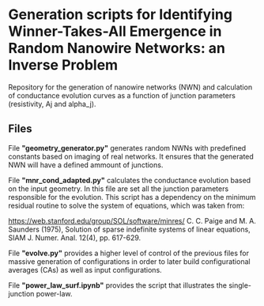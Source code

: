 # Generation scripts for Identifying Winner-Takes-All Emergence in Random Nanowire Networks: an Inverse Problem

Repository for the generation of nanowire networks (NWN) and calculation of conductance evolution curves as a function of junction parameters (resistivity, Aj and alpha_j).

## Files

File **"geometry_generator.py"** generates random NWNs with predefined constants based on imaging of real networks. It ensures that the generated NWN will have a defined ammount of junctions.

File **"mnr_cond_adapted.py"** calculates the conductance evolution based on the input geometry. In this file are set all the junction parameters responsible for the evolution. This script has a dependency on the 
minimum residual routine to solve the system of equations, which was taken from:

https://web.stanford.edu/group/SOL/software/minres/
C. C. Paige and M. A. Saunders (1975),
Solution of sparse indefinite systems of linear equations,
SIAM J. Numer. Anal. 12(4), pp. 617-629. 

File **"evolve.py"** provides a higher level of control of the previous files for massive generation of configurations in order to later build configurational averages (CAs) as well as input configurations.

File **"power_law_surf.ipynb"** provides the script that illustrates the single-junction power-law.
